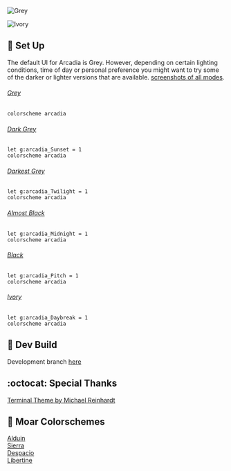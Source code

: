 ![Grey](https://user-images.githubusercontent.com/11221489/33702729-cb2f954a-dad9-11e7-9978-e380eb64537d.png)

![Ivory](https://user-images.githubusercontent.com/11221489/33702955-b3c388e8-dada-11e7-8c8d-70fd6375105f.png)

:space_invader: Set Up
------
The default UI for Arcadia is Grey. However, depending on certain lighting conditions, time of day or personal preference you might want to try some of the darker or lighter versions that are available. [screenshots of all modes](https://github.com/AlessandroYorba/Arcadia/issues/1).

###### [Grey](https://user-images.githubusercontent.com/11221489/33702729-cb2f954a-dad9-11e7-9978-e380eb64537d.png)
```
colorscheme arcadia 
```

###### [Dark Grey](https://user-images.githubusercontent.com/11221489/33702765-ee9654a6-dad9-11e7-8128-62fc8719a5a2.png)
```
let g:arcadia_Sunset = 1
colorscheme arcadia
```

###### [Darkest Grey](https://user-images.githubusercontent.com/11221489/33702805-13c90b38-dada-11e7-88b9-3bc64a316b55.png)
```
let g:arcadia_Twilight = 1
colorscheme arcadia
```

###### [Almost Black](https://user-images.githubusercontent.com/11221489/33702834-270ae8ec-dada-11e7-9547-209b32b0bc32.png)
```
let g:arcadia_Midnight = 1
colorscheme arcadia
```

###### [Black](https://user-images.githubusercontent.com/11221489/33583181-de517724-d90d-11e7-9377-f7fbc2ee4cd0.png)
```
let g:arcadia_Pitch = 1
colorscheme arcadia
```
###### [Ivory](https://user-images.githubusercontent.com/11221489/33702955-b3c388e8-dada-11e7-8c8d-70fd6375105f.png)
```
let g:arcadia_Daybreak = 1
colorscheme arcadia
```

:crescent_moon: Dev Build
----------------------------
Development branch [here](https://github.com/AlessandroYorba/Arcadia/tree/nightly)

:octocat: Special Thanks
-----------------
[Terminal Theme by Michael Reinhardt](https://github.com/mreinhardt)<br>

:octopus: Moar Colorschemes
-------
[Alduin](https://github.com/AlessandroYorba/Alduin)<br>
[Sierra](https://github.com/AlessandroYorba/Sierra)<br>
[Despacio](https://github.com/AlessandroYorba/Despacio)<br>
[Libertine](https://github.com/AlessandroYorba/Libertine)<br>
